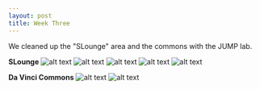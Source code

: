 ```yaml
---
layout: post
title: Week Three
---
```


We cleaned up the "SLounge" area and the commons with the JUMP lab.

**SLounge**
![alt text](/tjfloors/images/DSC01033.JPG "SLounge before")
![alt text](/tjfloors/images/DSC01045.JPG "Trash left behind")
![alt text](/tjfloors/images/DSC01042.JPG "Picking up trash")
![alt text](/tjfloors/images/DSC01043.JPG "Trash in the trash can")
![alt text](/tjfloors/images/DSC01046.JPG "SLounge after")

**Da Vinci Commons**
![alt text](/tjfloors/images/DSC01029.JPG "Da Vinci Commons Before")
![alt text](/tjfloors/images/DSC01048.JPG "Da Vinci Commons After")
